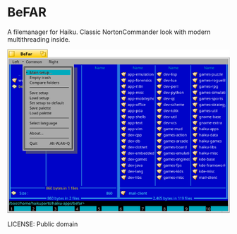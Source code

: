 BeFAR
=====

A filemanager for Haiku. Classic NortonCommander look with modern multithreading inside.

![A screenshot of BeFAR](/befar.png)

LICENSE: Public domain
